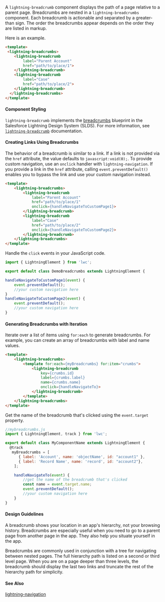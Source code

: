 A `lightning-breadcrumb` component displays the path of a page relative to a
parent page. Breadcrumbs are nested in a `lightning-breadcrumbs` component.
Each breadcrumb is actionable and separated by a greater-than sign. The order
the breadcrumbs appear depends on the order they are listed in markup.

Here is an example.

```html
<template>
 <lightning-breadcrumbs>
    <lightning-breadcrumb
        label="Parent Account"
        href="path/to/place/1">
    </lightning-breadcrumb>
    <lightning-breadcrumb
        label="Case"
        href="path/to/place/2">
    </lightning-breadcrumb>
  </lightning-breadcrumbs>
</template>
```

#### Component Styling

`lightning-breadcrumb` implements the
[breadcrumbs](https://www.lightningdesignsystem.com/components/breadcrumbs/) blueprint in the Salesforce Lightning Design System (SLDS). For more information, see [`lightning-breadcrumb`](bundle/lightning-breadcrumb) documentation.

#### Creating Links Using Breadcrumbs

The behavior of a breadcrumb is similar to a link. If a link is not provided
via the `href` attribute, the value defaults to `javascript:void(0);`. To
provide custom navigation, use an `onclick` handler with `lightning-navigation`. If you provide a link in the `href` attribute,
calling `event.preventDefault()` enables you to bypass the link and use your
custom navigation instead.

```html
<template>
    <lightning-breadcrumbs>
        <lightning-breadcrumb
            label="Parent Account"
            href="path/to/place/1"
            onclick={handleNavigateToCustomPage1}>
        </lightning-breadcrumb>
        <lightning-breadcrumb
            label="Case"
            href="path/to/place/2"
            onclick={handleNavigateToCustomPage2}>
        </lightning-breadcrumb>
    </lightning-breadcrumbs>
</template>
```

Handle the `click` events in your JavaScript code.

```javascript
import { LightningElement } from 'lwc';

export default class DemoBreadcrumbs extends LightningElement {

handleNavigateToCustomPage1(event) {
    event.preventDefault();
    //your custom navigation here
}
handleNavigateToCustomPage2(event) {
    event.preventDefault();
    //your custom navigation here
}
```

#### Generating Breadcrumbs with Iteration

Iterate over a list of items using `for:each` to generate breadcrumbs.
For example, you can create an array of breadcrumbs with label and name
values.

```html
<template>
    <lightning-breadcrumbs>
        <template for:each={myBreadcrumbs} for:item="crumbs">
            <lightning-breadcrumb
                key={crumbs.id}
                label={crumbs.label}
                name={crumbs.name}
                onclick={handleNavigateTo}>
            </lightning-breadcrumb>
        </template>
    </lightning-breadcrumbs>
</template>
```

Get the name of the breadcrumb that's clicked using the `event.target` property.

```javascript
//mybreadcrumbs.js
import { LightningElement, track } from 'lwc';

export default class MyComponentName extends LightningElement {
  @track
   myBreadcrumbs = [
      { label: 'Account', name: 'objectName', id: "account1" },
      { label: 'Record Name', name: 'record', id: "account2"},
    ];

    handleNavigateTo(event) {
        //get the name of the breadcrumb that's clicked
        const name = event.target.name;
        event.preventDefault();
        //your custom navigation here
    }
}
```

#### Design Guidelines

A breadcrumb shows your location in an app's hierarchy, not your browsing history. Breadcrumbs are especially useful when you need to go to a parent page from another page in the app. They also help you situate yourself in the app.

Breadcrumbs are commonly used in conjunction with a tree for navigating between nested pages. The full hierarchy path is listed on a second or third level page. When you are on a page deeper than three levels, the breadcrumb should display the last two links and truncate the rest of the hierarchy path for simplicity.

#### See Also
 [lightning-navigation](bundle/lightning-navigation/documentation)
